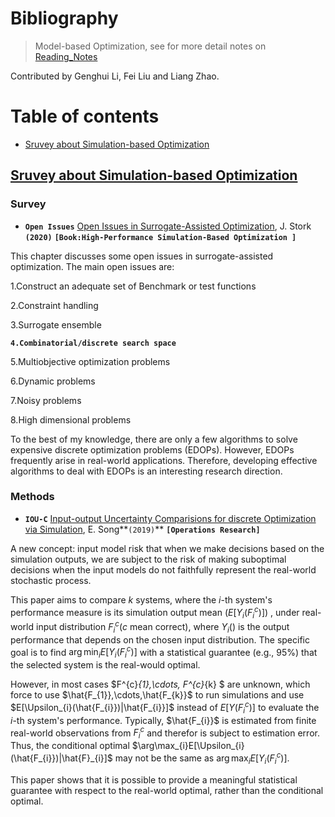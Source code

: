 # Bibliography

> Model-based Optimization, see for more detail notes on [Reading_Notes](./Reading_Notes.md)

Contributed by Genghui Li, Fei Liu and Liang Zhao.




# Table of contents

- [Sruvey about Simulation-based Optimization](#Survey-paper)







## [Sruvey about Simulation-based Optimization](#Table-of-contents)

### Survey

- **`Open Issues`** [Open Issues in Surrogate-Assisted Optimization](https://link.springer.com/chapter/10.1007/978-3-030-18764-4_10), J. Stork **`(2020)`** **`[Book:High-Performance Simulation-Based Optimization ]`**


This chapter discusses some open issues in surrogate-assisted optimization.  The main open issues are:

1.Construct an adequate set of Benchmark or test functions 

2.Constraint handling 

3.Surrogate ensemble

**`4.Combinatorial/discrete search space`**

5.Multiobjective optimization problems

6.Dynamic problems

7.Noisy problems

8.High dimensional problems

To the best of my knowledge, there are only a few algorithms to solve expensive discrete optimization problems (EDOPs). However, EDOPs frequently arise in real-world applications. Therefore, developing effective algorithms to deal with EDOPs is an interesting research direction.   

### Methods 

- **`IOU-C`** [Input-output Uncertainty Comparisions for discrete Optimization via Simulation](https://pubsonline.informs.org/doi/pdf/10.1287/opre.2018.1796), E. Song**`(2019)`** **`[Operations Research]`**

A new concept: input model risk that when we make decisions based on the simulation outputs, we are subject to the risk of making suboptimal decisions when the input models do not faithfully represent the real-world stochastic process.

This paper aims to compare $k$ systems, where the $i$-th system's performance measure is its simulation output mean ($E[\Upsilon_{i}(F^{c}_{i})]$) , under real-world input distribution $F^{c}_{i}$($c$ mean correct), where $\Upsilon_{i}()$ is the output performance that depends on the chosen input distribution.  The specific goal is to find $\arg \min_{i}E[\Upsilon_{i}(F^{c}_{i})]$ with a statistical guarantee (e.g., 95%) that the selected system is the real-would optimal. 

However, in most cases $F^{c}_{1},\cdots, F^{c}_{k} $ are unknown, which force to use $\hat{F_{1}},\cdots,\hat{F_{k}}$ to run simulations and use $E[\Upsilon_{i}(\hat{F_{i}})|\hat{F_{i}}]$ instead of $E[\Upsilon(F^{c}_{i})]$ to evaluate the $i$-th system's performance. Typically, $\hat{F_{i}}$ is estimated from finite real-world observations from $F^{c}_{i}$ and therefor is subject to estimation error. Thus, the conditional optimal $\arg\max_{i}E[\Upsilon_{i}(\hat{F_{i}})|\hat{F}_{i}]$ may not be the same as $\arg\max_{i}E[\Upsilon_{i}(F^{c}_{i})]$. 

This paper shows that it is possible to provide a meaningful statistical guarantee with respect to the real-world optimal, rather than the conditional optimal.

